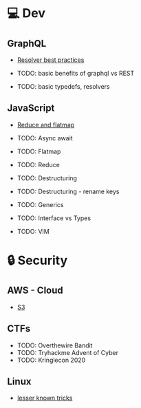 # 💻 Dev

## GraphQL

- [Resolver best practices](dev/graphql/resolver-best-practices.md)

- TODO: basic benefits of graphql vs REST
- TODO: basic typedefs, resolvers

## JavaScript

- [Reduce and flatmap](dev/javascript/reduce-flatmap.md)

- TODO: Async await
- TODO: Flatmap
- TODO: Reduce
- TODO: Destructuring
- TODO: Destructuring - rename keys
- TODO: Generics
- TODO: Interface vs Types
- TODO: VIM

# 🔒 Security

## AWS - Cloud

- [S3](security/aws/s3.md)

## CTFs

- TODO: Overthewire Bandit
- TODO: Tryhackme Advent of Cyber
- TODO: Kringlecon 2020

## Linux

- [lesser known tricks](security/linux/lesserKnown.sh)
